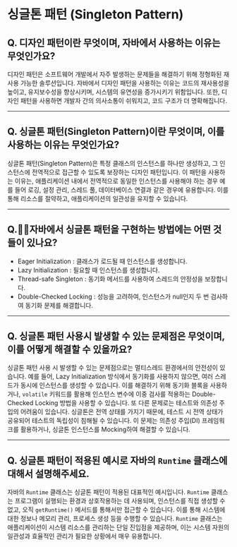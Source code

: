 # 싱글톤 패턴 (Singleton Pattern)

## **Q. 디자인 패턴이란 무엇이며, 자바에서 사용하는 이유는 무엇인가요?**

디자인 패턴은 소프트웨어 개발에서 자주 발생하는 문제들을 해결하기 위해 정형화된 재사용 가능한 솔루션입니다. 자바에서 디자인 패턴을 사용하는 이유는 코드의 재사용성을 높이고, 유지보수성을 향상시키며, 시스템의 유연성을 증가시키기 위함입니다. 또한, 디자인 패턴을 사용하면 개발자 간의 의사소통이 쉬워지고, 코드 구조가 더 명확해집니다.

***

## **Q. 싱글톤 패턴(Singleton Pattern)이란 무엇이며, 이를 사용하는 이유는 무엇인가요?**

싱글톤 패턴(Singleton Pattern)은 특정 클래스의 인스턴스를 하나만 생성하고, 그 인스턴스에 전역적으로 접근할 수 있도록 보장하는 디자인 패턴입니다. 이 패턴을 사용하는 이유는, 애플리케이션 내에서 전역적으로 동일한 인스턴스를 사용해야 하는 경우 예를 들어 로깅, 설정 관리, 스레드 풀, 데이터베이스 연결과 같은 경우에 유용합니다. 이를 통해 리소스를 절약하고, 애플리케이션의 일관성을 유지할 수 있습니다.

***

## **Q.자바에서 싱글톤 패턴을 구현하는 방법에는 어떤 것들이 있나요?**

* Eager Initialization : 클래스가 로드될 때 인스턴스를 생성합니다.
* Lazy Initialization : 필요할 때 인스턴스를 생성합니다.
* Thread-safe Singleton : 동기화 메서드를 사용하여 스레드의 안정성을 보장합니다.
* Double-Checked Locking : 성능을 고려하여, 인스턴스가 null인지 두 번 검사하여 동기화 문제를 해결합니다.

***

## **Q. 싱글톤 패턴 사용시 발생할 수 있는 문제점은 무엇이며, 이를 어떻게 해결할 수 있을까요?**

싱글톤 패턴 사용 시 발생할 수 있는 문제점으로는 멀티스레드 환경에서의 안전성이 있습니다. 예를 들어, Lazy Initialization 방식에서 동기화를 사용하지 않으면, 여러 스레드가 동시에 인스턴스를 생성할 수 있습니다. 이를 해결하기 위해 동기화 블록을 사용하거나, `volatile` 키워드를 활용해 인스턴스 변수에 이중 검사를 적용하는 Double-Checked Locking 방법을 사용할 수 있습니다. 또 다른 문제로는 테스트와 의존성 주입의 어려움이 있습니다. 싱글톤은 전역 상태를 가지기 때문에, 테스트 시 전역 상태가 공유되어 테스트의 독립성이 침해될 수 있습니다. 이 문제는 의존성 주입(DI) 프레임워크를 활용하거나, 싱글톤 인스턴스를 Mocking하여 해결할 수 있습니다.

***

## **Q. 싱글톤 패턴이 적용된 예시로 자바의 `Runtime` 클래스에 대해서 설명해주세요.**

자바의 `Runtime` 클래스는 싱글톤 패턴이 적용된 대표적인 예시입니다. `Runtime` 클래스는 프로그램이 실행되는 환경과 상호작용하는 데 사용되며, 인스턴스를 직접 생성할 수 없고, 오직 `getRuntime()` 메서드를 통해서만 접근할 수 있습니다. 이를 통해 시스템에 대한 정보나 메모리 관리, 프로세스 생성 등을 수행할 수 있습니다. `Runtime` 클래스는 애플리케이션이 시스템 리소스를 관리하는 단일 진입점을 제공하며, 이는 시스템 자원의 일관성과 효율적인 관리가 필요한 상황에서 매우 유용합니다.
